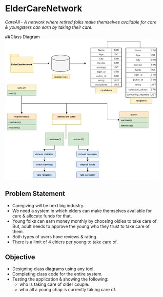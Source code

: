 ElderCareNetwork
================
*CareAll - A network where retired folks make themselves available for care & youngsters can earn by taking their care.*

##Class Diagram
![CareAll Class Diagram](https://github.com/asiffarhankhan/ElderCareNetwork/blob/master/class%20diagram.jpg)

## Problem Statement

* Caregiving will be next big industry.
* We need a system in which elders can make themselves available for care & allocate funds for that.
* Young folks can earn money monthly by choosing oldies to take care of. But, adult needs to approve the young who they trust to take care of them.
* Both types of users have reviews & rating.
* There is a limit of 4 elders per young to take care of.

## Objective

* Designing class diagrams using any tool.
* Completing class code for the entire system.
* Testing the application & showing the following:
  - who is taking care of older couple.
  - who all a young chap is currently taking care of.
